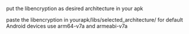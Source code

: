 put the libencryption as desired architecture 
in your apk

paste the libencryption in yourapk/libs/selected_architecture/
for default Android devices use arm64-v7a and armeabi-v7a